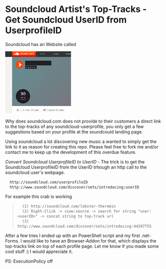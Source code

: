 
# Soundcloud Artist's Top-Tracks - Get Soundcloud UserID from UserprofileID
Soundcloud has an Website called 

![](toptracks.PNG)

Why does soundcloud.com does not provide to their customers a direct link to the top-tracks of any soundcloud-userprofile, you only get a few suggestions based on your profile at the soundcould landing page. 

Using soundcloud a lot discovering new music a wanted to simply get the link to it as reason for creating this repo. Please feel free to fork me and/or contact me to keep up the development of this overdue feature.

*Convert Soundcloud UserprofileID to UserID* - The trick is to get the Soundcloud UserprofileID from the UserID trhough an http call to the soundcloud user's webpage.

      http://soundcloud.com/userprofileID
      http://www.soundcloud.com/discover/sets/introducing:userID
      
  For example this crab is working

>       (1) http://soundcloud.com/lobster-theremin
>       (2) Right-Click -> view:source -> search for string "user:<userID>" -> concat string to top-track url
>       (3) http://www.soundcloud.com/discover/sets/introducing:44297755

After a few tries I ended up with an PowerShell script and my first .net-Forms. 
I would like to have an Browser-Addon for that, which displays the top-tracks link on top of each profile page. Let me know if you made some cool stuff :) I would appreciate it.

PS: ExecutionPolicy off

[toptracks.PNG]:data:image/png;base64,iVBORw0KGgoAAAANSUhEUgAAAn0AAAJXCAYAAADmROKdAAAAAXNSR0IArs4c6QAAAARnQU1BAACxjwv8YQUAAAAJcEhZcwAAEnQAABJ0Ad5mH3gAAP+lSURBVHhe7L0JuG1HWeZvO7Z2tyLOigJBbFu7aUVRZpAxCYQhEAZlhgwEEqYAxgAJgdxzCSQhISDIIJMQRGaV4ASNAiJTHJgUWtQoKCLEoRP+6Kn/+32r3lpVX32r9lp773tzbm6d53mfd/9qrbXPPnufk
